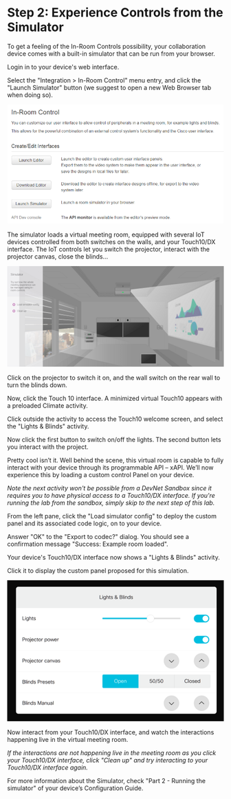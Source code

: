 # Step 2: Experience Controls from the Simulator

To get a feeling of the In-Room Controls possibility, your collaboration device comes with a built-in simulator that can be run from your browser. 

Login in to your device's web interface.

Select the "Integration > In-Room Control" menu entry, and click the "Launch Simulator" button (we suggest to open a new Web Browser tab when doing so).

![In-Room Controls page](assets/images/step2-controls-editor-page.png)


The simulator loads a virtual meeting room, equipped with several IoT devices controlled from both switches on the walls, and your Touch10/DX interface. The IoT controls let you switch the projector, interact with the projector canvas, close the blinds…

![Simulator](assets/images/step2-simulator.png)


Click on the projector to switch it on, and the wall switch on the rear wall to turn the blinds down.

Now, click the Touch 10 interface. A minimized virtual Touch10 appears with a preloaded Climate activity. 

Click outside the activity to access the Touch10 welcome screen, and select the "Lights & Blinds" activity.

Now click the first button to switch on/off the lights. 
The second button lets you interact with the project.

Pretty cool isn’t it. 
Well behind the scene, this virtual room is capable to fully interact with your device through its programmable API – xAPI.
We’ll now experience this by loading a custom control Panel on your device.

_Note the next activity won't be possible from a DevNet Sandbox since it requires you to have physical access to a Touch10/DX interface. If you're running the lab from the sandbox, simply skip to the next step of this lab._

From the left pane, click the "Load simulator config" to deploy the custom panel and its associated code logic, on to your device.

Answer "OK" to the "Export to codec?" dialog. 
You should see a confirmation message "Success: Example room loaded".

Your device's Touch10/DX interface now shows a "Lights & Blinds" activity. 

Click it to display the custom panel proposed for this simulation.

![Simulator](assets/images/step2-simulator-lights-activity.png)


Now interact from your Touch10/DX interface, and watch the interactions happening live in the virtual meeting room.

_If the interactions are not happening live in the meeting room as you click your Touch10/DX interface, click "Clean up" and try interacting to your Touch10/DX interface again._

For more information about the Simulator, check "Part 2 - Running the simulator" of your device’s Configuration Guide.
